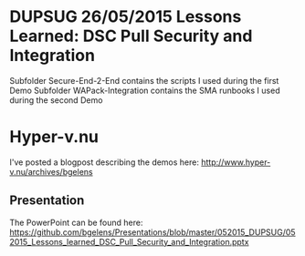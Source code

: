 DUPSUG 26/05/2015 Lessons Learned: DSC Pull Security and Integration
====================================================================
Subfolder Secure-End-2-End contains the scripts I used during the first Demo
Subfolder WAPack-Integration contains the SMA runbooks I used during the second Demo

Hyper-v.nu
==========
I've posted a blogpost describing the demos here: http://www.hyper-v.nu/archives/bgelens

Presentation
------------
The PowerPoint can be found here: https://github.com/bgelens/Presentations/blob/master/052015_DUPSUG/052015_Lessons_learned_DSC_Pull_Security_and_Integration.pptx